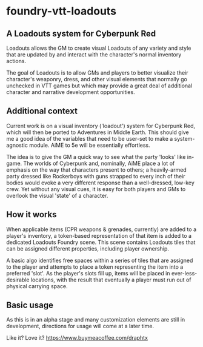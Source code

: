 # foundry-vtt-loadouts
## A Loadouts system for Cyberpunk Red
Loadouts allows the GM to create visual Loadouts of any variety and style that are updated by and interact with the character's normal inventory actions.

The goal of Loadouts is to allow GMs and players to better visualize their character's weaponry, dress, and other visual elements that normally go unchecked in VTT games but which may provide a great deal of additional character and narrative development opportunities.

## Additional context
Current work is on a visual inventory ('loadout') system for Cyberpunk Red, which will then be ported to Adventures in Middle Earth. This should give me a good idea of the variables that need to be user-set to make a system-agnostic module. AiME to 5e will be essentially effortless.

The idea is to give the GM a quick way to see what the party 'looks' like in-game. The worlds of Cyberpunk and, nominally, AiME place a lot of emphasis on the way that characters present to others; a heavily-armed party dressed like Rockerboys with guns strapped to every inch of their bodies would evoke a very different response than a well-dressed, low-key crew. Yet without any visual cues, it is easy for both players and GMs to overlook the visual 'state' of a character.

## How it works
When applicable items (CPR weapons & grenades, currently) are added to a player's inventory, a token-based representation of that item is added to a dedicated Loadouts Foundry scene. This scene contains Loadouts tiles that can be assigned different properties, including player ownership.

A basic algo identifies free spaces within a series of tiles that are assigned to the player and attempts to place a token representing the item into a preferred 'slot'. As the player's slots fill up, items will be placed in ever-less-desirable locations, with the result that eventually a player must run out of physical carrying space.

## Basic usage
As this is in an alpha stage and many customization elements are still in development, directions for usage will come at a later time.

Like it? Love it?
https://www.buymeacoffee.com/draphtx